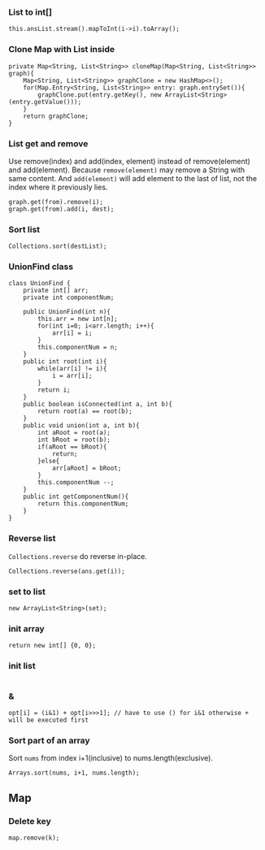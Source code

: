 ### List to int[]

```
this.ansList.stream().mapToInt(i->i).toArray();
```

### Clone Map with List inside

```
private Map<String, List<String>> cloneMap(Map<String, List<String>> graph){
    Map<String, List<String>> graphClone = new HashMap<>();
    for(Map.Entry<String, List<String>> entry: graph.entrySet()){
        graphClone.put(entry.getKey(), new ArrayList<String>(entry.getValue()));
    }
    return graphClone;
}
```

### List get and remove

Use remove(index) and add(index, element) instead of remove(element) and add(element). Because `remove(element)` may remove a String with same content. And `add(element)` will add element to the last of list, not the index where it previously lies.

```
graph.get(from).remove(i);
graph.get(from).add(i, dest);
```

### Sort list

```
Collections.sort(destList);
```

### UnionFind class

```
class UnionFind {
    private int[] arr;
    private int componentNum;

    public UnionFind(int n){
        this.arr = new int[n];
        for(int i=0; i<arr.length; i++){
            arr[i] = i;
        }
        this.componentNum = n;
    }
    public int root(int i){
        while(arr[i] != i){
            i = arr[i];
        }
        return i;
    }
    public boolean isConnected(int a, int b){
        return root(a) == root(b);
    }
    public void union(int a, int b){
        int aRoot = root(a);
        int bRoot = root(b);
        if(aRoot == bRoot){
            return;
        }else{
            arr[aRoot] = bRoot;
        }
        this.componentNum --;
    }
    public int getComponentNum(){
        return this.componentNum;
    }
}
```


### Reverse list

`Collections.reverse` do reverse in-place.

```
Collections.reverse(ans.get(i));
```

### set to list

```
new ArrayList<String>(set);
```

### init array

```
return new int[] {0, 0};
```

### init list

```

```

### &

```
opt[i] = (i&1) + opt[i>>>1]; // have to use () for i&1 otherwise + will be executed first
```

### Sort part of an array

Sort `nums` from index i+1(inclusive) to nums.length(exclusive).

```
Arrays.sort(nums, i+1, nums.length);
```


## Map

### Delete key

```
map.remove(k);
```